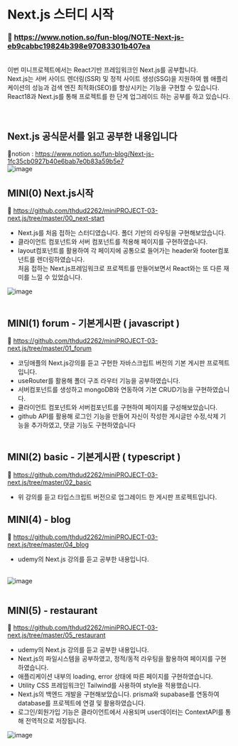 # Next.js 스터디 시작

### 📙 https://www.notion.so/fun-blog/NOTE-Next-js-eb9cabbc19824b398e97083301b407ea <br>

<br>
이번 미니프로젝트에서는 React기반 프레임워크인 Next.js를 공부합니다.<br>
Next.js는 서버 사이드 렌더링(SSR) 및 정적 사이트 생성(SSG)을 지원하여 웹 애플리케이션의 성능과 검색 엔진 최적화(SEO)를 향상시키는 기능을 구현할 수 있습니다.
React18과 Next.js를 통해 프로젝트를 한 단계 업그레이드 하는 공부를 하고 있습니다. 
<br><br><br>

## Next.js 공식문서를 읽고 공부한 내용입니다

🍊notion : https://www.notion.so/fun-blog/Next-js-1fc35cb0927b40e6bab7e0b83a59b5e7<br>
![image](https://github.com/thdud2262/miniPROJECT-03-next.js/assets/85012454/1d87b97c-a69f-4993-9146-054fec80fca7)
<br>

## MINI(0) Next.js시작

🔎 https://github.com/thdud2262/miniPROJECT-03-next.js/tree/master/00_next-start <br>

- Next.js를 처음 접하는 스터디였습니다. 폴더 기반의 라우팅을 구현해보았습니다.
- 클라이언트 컴포넌트와 서버 컴포넌트를 적용해 페이지를 구현하였습니다.
- layout컴포넌트를 활용하여 각 페이지에 공통으로 들어가는 header와 footer컴포넌트를 렌더링하였습니다.<br>
  처음 접하는 Next.js프레임워크로 프로젝트를 만들어보면서 React와는 또 다른 재미를 느낄 수 있었습니다.
  <br>

![image](https://github.com/thdud2262/miniPROJECT-03-next.js/assets/85012454/f7810416-3c1d-411a-bd3e-6dc77fa62fda)
<br>
<br>

## MINI(1) forum - 기본게시판 ( javascript ) <br>

🔎 https://github.com/thdud2262/miniPROJECT-03-next.js/tree/master/01_forum <br>

- 코딩애플의 Next.js강의를 듣고 구현한 자바스크립트 버전의 기본 게시판 프로젝트입니다.
- useRouter를 활용해 폴더 구조 라우터 기능을 공부하였습니다.
- 서버컴포넌트를 생성하고 mongoDB와 연동하여 기본 CRUD기능을 구현하였습니다.
- 클라이언트 컴포넌트와 서버컴포넌트를 구현하여 페이지를 구성해보았습니다.
- github API를 활용해 로그인 기능을 만들어 자신이 작성한 게시글만 수정,삭제 기능을 추가하였고, 댓글 기능도 구현하였습니다<br>
  <br>

## MINI(2) basic - 기본게시판 ( typescript ) <br>

🔎 https://github.com/thdud2262/miniPROJECT-03-next.js/tree/master/02_basic <br>

- 위 강의를 듣고 타입스크립트 버전으로 업그레이드 한 게시판 프로젝트입니다.
  <br>

## MINI(4) - blog

🔎 https://github.com/thdud2262/miniPROJECT-03-next.js/tree/master/04_blog <br>

- udemy의 Next.js 강의를 듣고 공부한 내용입니다. <br>
  <br>

![image](https://github.com/thdud2262/miniPROJECT-03-next.js/assets/85012454/254f6528-8444-43a4-9d2a-8f2b1209ab91)
<br>
<br>

## MINI(5) - restaurant

🔎 https://github.com/thdud2262/miniPROJECT-03-next.js/tree/master/05_restaurant<br>

- udemy의 Next.js 강의를 듣고 공부한 내용입니다.
- Next.js의 파일시스템을 공부하였고, 정적/동적 라우팅을 활용하여 페이지를 구현하였습니다.
- 애플리케이션 내부의 loading, error 상태에 따른 페이지를 구현하였습니다.
- Utility CSS 프레임워크인 Tailwind를 사용하여 style을 적용했습니다.
- Next.js의 백엔드 개발을 구현해보았습니다. prisma와 supabase를 연동하여 database를 프로젝트에 연결 및 활용하였습니다.
- 로그인/회원가입 기능은 클라이언트에서 사용되며 user데이터는 ContextAPI를 통해 전역적으로 저장됩니다.
  <br>

![image](https://github.com/thdud2262/miniPROJECT-03-next.js/assets/85012454/b540bec3-468b-4013-8135-0ee993db0a7a)
